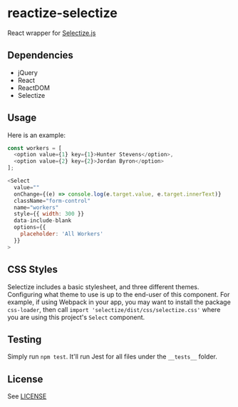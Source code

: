 # reactize-selectize

React wrapper for [Selectize.js](https://github.com/selectize/selectize.js)

## Dependencies

- jQuery
- React
- ReactDOM
- Selectize

## Usage

Here is an example:

```js
const workers = [
  <option value={1} key={1}>Hunter Stevens</option>,
  <option value={2} key={2}>Jordan Byron</option>
];

<Select
  value=""
  onChange={(e) => console.log(e.target.value, e.target.innerText)}
  className="form-control"
  name="workers"
  style={{ width: 300 }}
  data-include-blank
  options={{
    placeholder: 'All Workers'
  }}
>
```

## CSS Styles

Selectize includes a basic stylesheet, and three different themes. Configuring what theme to use is up to the end-user of this component. For example, if using Webpack in your app, you may want to install the package `css-loader`, then call `import 'selectize/dist/css/selectize.css'` where you are using this project's `Select` component.

## Testing

Simply run `npm test`. It'll run Jest for all files under the `__tests__` folder.

## License

See [LICENSE](LICENSE)